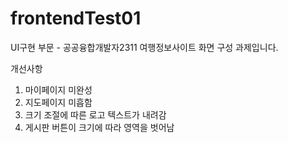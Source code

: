 # frontendTest01
UI구현 부문 - 공공융합개발자2311
여행정보사이트 화면 구성 과제입니다.

개선사항
1. 마이페이지 미완성
2. 지도페이지 미흡함
3. 크기 조절에 따른 로고 텍스트가 내려감
4. 게시판 버튼이 크기에 따라 영역을 벗어남